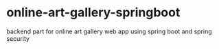 # online-art-gallery-springboot
backend part for online art gallery web app using spring boot and spring security
